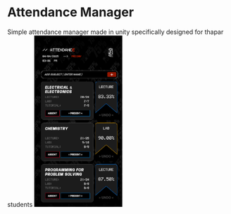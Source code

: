 # Attendance Manager

Simple attendance manager made in unity specifically designed for thapar students
<img src="Assets/Screenshots/image_002_0001.png" alt="screenshot" width="200">
